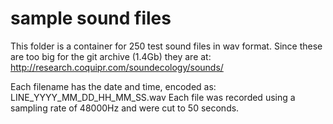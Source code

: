 sample sound files
=========

This folder is a container for 250 test sound files in wav format. Since these are too big for the git archive (1.4Gb) they are at: http://research.coquipr.com/soundecology/sounds/

Each filename has the date and time, encoded as: LINE_YYYY_MM_DD_HH_MM_SS.wav
Each file was recorded using a sampling rate of 48000Hz and were cut to 50 seconds. 

